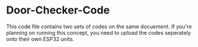 # Door-Checker-Code
This code file contains two sets of codes on the same docuement. If you're planning on running this concept, you need to upload the codes seperately onto their own ESP32 units. 
